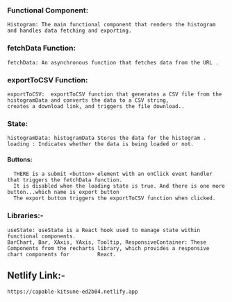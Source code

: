 ### Functional Component:
    Histogram: The main functional component that renders the histogram and handles data fetching and exporting.
### fetchData Function:
    fetchData: An asynchronous function that fetches data from the URL .
### exportToCSV Function:
    exportToCSV:  exportToCSV function that generates a CSV file from the histogramData and converts the data to a CSV string,
    creates a download link, and triggers the file download..
 ### State:
    histogramData: histogramData Stores the data for the histogram .
    loading : Indicates whether the data is being loaded or not.
 #### Buttons:
      THERE is a submit <button> element with an onClick event handler that triggers the fetchData function. 
      It is disabled when the loading state is true. And there is one more button...which name is export button
      The export button triggers the exportToCSV function when clicked.
     
### Libraries:-
    useState: useState is a React hook used to manage state within functional components.
    BarChart, Bar, XAxis, YAxis, Tooltip, ResponsiveContainer: These Components from the recharts library, which provides a responsive chart components for         React.
    
    
 ## Netlify Link:-
    https://capable-kitsune-ed2b04.netlify.app
